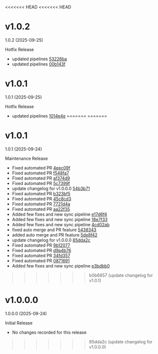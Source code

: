 <<<<<<< HEAD
<<<<<<< HEAD
# v1.0.2

1.0.2 (2025-09-25)

Hotfix Release

- updated pipelines [53226ba](https://github.com/varuncoderise/demo-public/commit/53226ba)
- updated pipelines [00b143f](https://github.com/varuncoderise/demo-public/commit/00b143f)

# v1.0.1

1.0.1 (2025-09-25)

Hotfix Release

- updated pipelines [1014e4e](https://github.com/varuncoderise/demo-public/commit/1014e4e)
=======
=======
# v1.0.1

1.0.1 (2025-09-24)

Maintenance Release

- Fixed automated PR [4eec09f](https://github.com/varuncoderise/demo-internal/commit/4eec09f)
- Fixed automated PR [f548fa7](https://github.com/varuncoderise/demo-internal/commit/f548fa7)
- Fixed automated PR [af374d9](https://github.com/varuncoderise/demo-internal/commit/af374d9)
- Fixed automated PR [5c7399f](https://github.com/varuncoderise/demo-internal/commit/5c7399f)
- update changelog for v1.0.0.0 [54b3b71](https://github.com/varuncoderise/demo-internal/commit/54b3b71)
- Fixed automated PR [b323bf5](https://github.com/varuncoderise/demo-internal/commit/b323bf5)
- Fixed automated PR [45c8cd3](https://github.com/varuncoderise/demo-internal/commit/45c8cd3)
- Fixed automated PR [7721d4a](https://github.com/varuncoderise/demo-internal/commit/7721d4a)
- Fixed automated PR [aa22f35](https://github.com/varuncoderise/demo-internal/commit/aa22f35)
- Added few fixes and new sync pipeline [e17d6f4](https://github.com/varuncoderise/demo-internal/commit/e17d6f4)
- Added few fixes and new sync pipeline [18e7f33](https://github.com/varuncoderise/demo-internal/commit/18e7f33)
- Added few fixes and new sync pipeline [4cd02ab](https://github.com/varuncoderise/demo-internal/commit/4cd02ab)
- fixed auto merge and PR feature [5438343](https://github.com/varuncoderise/demo-internal/commit/5438343)
- added auto merge and PR feature [5de8f42](https://github.com/varuncoderise/demo-internal/commit/5de8f42)
- update changelog for v1.0.0.0 [85dda2c](https://github.com/varuncoderise/demo-internal/commit/85dda2c)
- Fixed automated PR [9b12077](https://github.com/varuncoderise/demo-internal/commit/9b12077)
- Fixed automated PR [d9a4b76](https://github.com/varuncoderise/demo-internal/commit/d9a4b76)
- Fixed automated PR [34fd357](https://github.com/varuncoderise/demo-internal/commit/34fd357)
- Fixed automated PR [0871691](https://github.com/varuncoderise/demo-internal/commit/0871691)
- Added few fixes and new sync pipeline [e3bdbb0](https://github.com/varuncoderise/demo-internal/commit/e3bdbb0)

>>>>>>> b0b6857 (update changelog for v1.0.1)
# v1.0.0.0

1.0.0.0 (2025-09-24)

Initial Release

- No changes recorded for this release
>>>>>>> 85dda2c (update changelog for v1.0.0.0)
